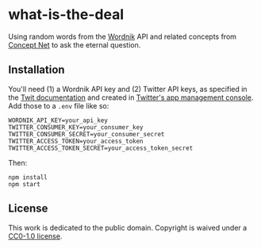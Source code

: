 # what-is-the-deal

Using random words from the [Wordnik](https://www.wordnik.com/) API and related
concepts from [Concept Net](http://conceptnet5.media.mit.edu/) to ask the
eternal question.

## Installation

You'll need (1) a Wordnik API key and (2) Twitter API keys, as specified in the
[Twit documentation](https://github.com/ttezel/twit) and created in [Twitter's
app management console](https://apps.twitter.com/). Add those to a `.env` file like so:

```
WORDNIK_API_KEY=your_api_key
TWITTER_CONSUMER_KEY=your_consumer_key
TWITTER_CONSUMER_SECRET=your_consumer_secret
TWITTER_ACCESS_TOKEN=your_access_token
TWITTER_ACCESS_TOKEN_SECRET=your_access_token_secret
```

Then:

```
npm install
npm start
```

## License

This work is dedicated to the public domain. Copyright is waived under a
[CC0-1.0 license](LICENSE.md).
